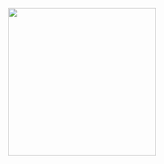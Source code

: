 <p align="center">
  <img src="https://github.com/user-attachments/assets/9233a45f-c713-4623-bcc0-4ffabce29952" width="300">
</p>
